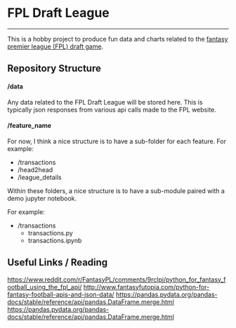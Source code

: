 # FPL Draft League
---
This is a hobby project to produce fun data and charts related to the [fantasy premier league (FPL) draft game](https://draft.premierleague.com/).

## Repository Structure

#### /data
Any data related to the FPL Draft League will be stored here. This is typically json responses from various api calls made to the FPL website.

#### /feature_name
For now, I think a nice structure is to have a sub-folder for each feature. For example:

* /transactions
* /head2head
* /league_details

Within these folders, a nice structure is to have a sub-module paired with a demo jupyter notebook.

For example:

* /transactions
    * transactions.py
    * transactions.ipynb


## Useful Links / Reading

https://www.reddit.com/r/FantasyPL/comments/9rclpj/python_for_fantasy_football_using_the_fpl_api/
http://www.fantasyfutopia.com/python-for-fantasy-football-apis-and-json-data/
https://pandas.pydata.org/pandas-docs/stable/reference/api/pandas.DataFrame.merge.html
https://pandas.pydata.org/pandas-docs/stable/reference/api/pandas.DataFrame.merge.html
